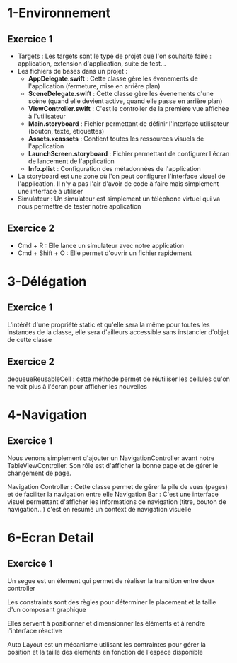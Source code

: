 # 1-Environnement

## Exercice 1

- Targets : Les targets sont le type de projet que l'on souhaite faire : application, extension d'application, suite de test...
- Les fichiers de bases dans un projet :
    - __AppDelegate.swift__ : Cette classe gère les évenements de l'application (fermeture, mise en arrière plan)
    - __SceneDelegate.swift__ : Cette classe gère les évenements d'une scène (quand elle devient active, quand elle passe en arrière plan)
    - __ViewController.swift__ : C'est le controller de la première vue affichée à l'utilisateur
    - __Main.storyboard__ : Fichier permettant de définir l'interface utilisateur (bouton, texte, étiquettes)
    - __Assets.xcassets__ : Contient toutes les ressources visuels de l'application
    - __LaunchScreen.storyboard__ : Fichier permettant de configurer l'écran de lancement de l'application
    - __Info.plist__ : Configuration des métadonnées de l'application
- La storyboard est une zone où l'on peut configurer l'interface visuel de l'application. Il n'y a pas l'air d'avoir de code à faire mais simplement une interface à utiliser
- Simulateur : Un simulateur est simplement un téléphone virtuel qui va nous permettre de tester notre application

## Exercice 2

- Cmd + R : Elle lance un simulateur avec notre application
- Cmd + Shift + O : Elle permet d'ouvrir un fichier rapidement


# 3-Délégation

## Exercice 1

L'intérêt d'une propriété static et qu'elle sera la même pour toutes les instances de la classe, elle sera d'ailleurs accessible sans instancier d'objet de cette classe

## Exercice 2

dequeueReusableCell : cette méthode permet de réutiliser les cellules qu'on ne voit plus à l'écran pour afficher les nouvelles

# 4-Navigation

## Exercice 1

Nous venons simplement d'ajouter un NavigationController avant notre TableViewController. Son rôle est d'afficher la bonne page et de gérer le changement de page.

Navigation Controller : Cette classe permet de gérer la pile de vues (pages) et de faciliter la navigation entre elle
Navigation Bar : C'est une interface visuel permettant d'afficher les informations de navigation (titre, bouton de navigation...) c'est en résumé un context de navigation visuelle

# 6-Ecran Detail

## Exercice 1

Un segue est un élement qui permet de réaliser la transition entre deux controller

Les constraints sont des règles pour déterminer le placement et la taille d'un composant graphique

Elles servent à positionner et dimensionner les éléments et à rendre l'interface réactive

Auto Layout est un mécanisme utilisant les contraintes pour gérer la position et la taille des élements en fonction de l'espace disponible
